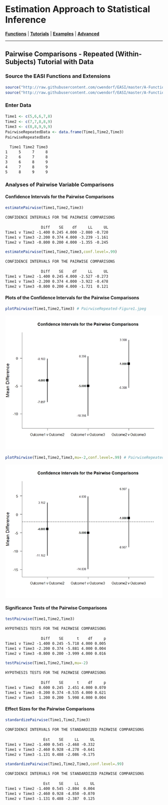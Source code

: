 # Estimation Approach to Statistical Inference

[**Functions**](../../A-Functions) | 
[**Tutorials**](../../B-Tutorials) | 
[**Examples**](../../C-Examples) | 
[**Advanced**](../../D-Advanced)

---

## Pairwise Comparisons - Repeated (Within-Subjects) Tutorial with Data

### Source the EASI Functions and Extensions

```r
source("http://raw.githubusercontent.com/cwendorf/EASI/master/A-Functions/EASI-Functions.R")
source("http://raw.githubusercontent.com/cwendorf/EASI/master/A-Functions/EASI-Pairwise-Extension.R")
```

### Enter Data

```r
Time1 <- c(5,6,6,7,8)
Time2 <- c(7,7,8,8,9)
Time3 <- c(8,8,9,9,9)
PairwiseRepeatedData <- data.frame(Time1,Time2,Time3)
PairwiseRepeatedData
```
```
  Time1 Time2 Time3
1     5     7     8
2     6     7     8
3     6     8     9
4     7     8     9
5     8     9     9
```

### Analyses of Pairwise Variable Comparisons

#### Confidence Intervals for the Pairwise Comparisons

```r
estimatePairwise(Time1,Time2,Time3)
```
```
CONFIDENCE INTERVALS FOR THE PAIRWISE COMPARISONS

                Diff    SE    df     LL     UL
Time1 v Time2 -1.400 0.245 4.000 -2.080 -0.720
Time1 v Time3 -2.200 0.374 4.000 -3.239 -1.161
Time2 v Time3 -0.800 0.200 4.000 -1.355 -0.245
```

```r
estimatePairwise(Time1,Time2,Time3,conf.level=.99)
```
```
CONFIDENCE INTERVALS FOR THE PAIRWISE COMPARISONS

                Diff    SE    df     LL     UL
Time1 v Time2 -1.400 0.245 4.000 -2.527 -0.273
Time1 v Time3 -2.200 0.374 4.000 -3.922 -0.478
Time2 v Time3 -0.800 0.200 4.000 -1.721  0.121
```

#### Plots of the Confidence Intervals for the Pairwise Comparisons

```r
plotPairwise(Time1,Time2,Time3) # PairwiseRepeated-Figure1.jpeg
```
<kbd><img src="PairwiseRepeated-Figure1.jpeg"></kbd>
```r
plotPairwise(Time1,Time2,Time3,mu=-2,conf.level=.99) # PairwiseRepeated-Figure2.jpeg
```
<kbd><img src="PairwiseRepeated-Figure2.jpeg"></kbd>

#### Significance Tests of the Pairwise Comparisons

```r
testPairwise(Time1,Time2,Time3)
```
```
HYPOTHESIS TESTS FOR THE PAIRWISE COMPARISONS

                Diff    SE      t    df     p
Time1 v Time2 -1.400 0.245 -5.718 4.000 0.005
Time1 v Time3 -2.200 0.374 -5.881 4.000 0.004
Time2 v Time3 -0.800 0.200 -3.999 4.000 0.016
```

```r
testPairwise(Time1,Time2,Time3,mu=-2)
```
```
HYPOTHESIS TESTS FOR THE PAIRWISE COMPARISONS

                Diff    SE      t    df     p
Time1 v Time2  0.600 0.245  2.451 4.000 0.070
Time1 v Time3 -0.200 0.374 -0.535 4.000 0.621
Time2 v Time3  1.200 0.200  5.998 4.000 0.004
```

#### Effect Sizes for the Pairwise Comparisons

```r
standardizePairwise(Time1,Time2,Time3)
```
```
CONFIDENCE INTERVALS FOR THE STANDARDIZED PAIRWISE COMPARISONS

                 Est    SE     LL     UL
Time1 v Time2 -1.400 0.545 -2.468 -0.332
Time1 v Time3 -2.460 0.928 -4.278 -0.641
Time2 v Time3 -1.131 0.488 -2.086 -0.175
```

```r
standardizePairwise(Time1,Time2,Time3,conf.level=.99)
```
```
CONFIDENCE INTERVALS FOR THE STANDARDIZED PAIRWISE COMPARISONS

                 Est    SE     LL     UL
Time1 v Time2 -1.400 0.545 -2.804  0.004
Time1 v Time3 -2.460 0.928 -4.850 -0.070
Time2 v Time3 -1.131 0.488 -2.387  0.125
```

